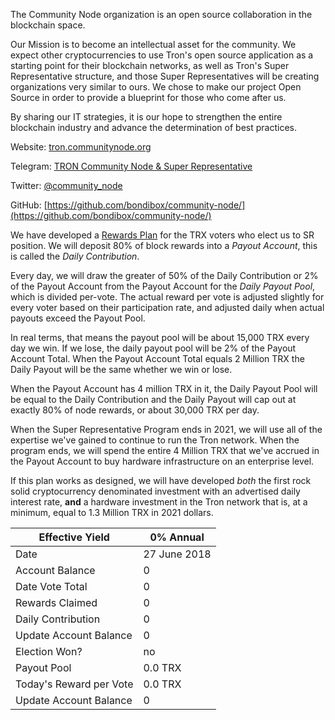 The Community Node organization is an open source collaboration in the blockchain space. 

Our Mission is to become an intellectual asset for the community. We expect other cryptocurrencies to use Tron's open source application as a starting point for their blockchain networks, as well as Tron's Super Representative structure, and those Super Representatives will be creating organizations very similar to ours. We chose to make our project Open Source in order to provide a blueprint for those who come after us.

By sharing our IT strategies, it is our hope to strengthen the entire blockchain industry and advance the determination of best practices. 

Website:
[tron.communitynode.org](http://tron.communitynode.org)

Telegram:
[TRON Community Node & Super Representative](https://t.me/CommunityNode)

Twitter:
[@community_node](https://twitter.com/community_node)

GitHub:
[https://github.com/bondibox/community-node/](https://github.com/bondibox/community-node/)  


We have developed a [Rewards Plan](https://github.com/bondibox/community-node/blob/master/doc/rewards_plan.md) for the TRX voters who elect us to SR position. We will deposit 80% of block rewards into a *Payout Account*, this is called the *Daily Contribution*. 

Every day, we will draw the greater of 50% of the Daily Contribution or 2% of the Payout Account from the Payout Account for the *Daily Payout Pool*, which is divided per-vote. The actual reward per vote is adjusted slightly for every voter based on their participation rate, and adjusted daily when actual payouts exceed the Payout Pool.

In real terms, that means the payout pool will be about 15,000 TRX every day we win. If we lose, the daily payout pool will be 2% of the Payout Account Total. When the Payout Account Total equals 2 Million TRX the Daily Payout will be the same whether we win or lose.

When the Payout Account has 4 million TRX in it, the Daily Payout Pool will be equal to the Daily Contribution and the Daily Payout will cap out at exactly 80% of node rewards, or about 30,000 TRX per day.

When the Super Representative Program ends in 2021, we will use all of the expertise we've gained to continue to run the Tron network. When the program ends, we will spend the entire 4 Million TRX that we've accrued in the Payout Account to buy hardware infrastructure on an enterprise level.

If this plan works as designed, we will have developed *both* the first rock solid cryptocurrency denominated investment with an advertised daily interest rate, **and** a hardware investment in the Tron network that is, at a minimum, equal to 1.3 Million TRX in 2021 dollars. 


| Effective Yield | 0% Annual |  
| -------------------- | -------------------- |
| Date | 27 June 2018 |  
| Account Balance | 0 | 
| Date Vote Total | 0 |  
| Rewards Claimed | 0 |
| Daily Contribution | 0 |  
| Update Account Balance | 0 |  
| Election Won? | no |
| Payout Pool | 0.0 TRX |  
| Today's Reward per Vote  |  0.0 TRX |
| Update Account Balance | 0 | 